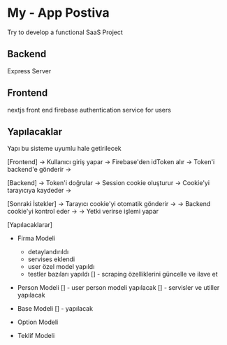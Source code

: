 # My - App Postiva
Try to develop a functional SaaS Project

## Backend
Express Server


## Frontend
nextjs front end
firebase authentication service for users


## Yapılacaklar

Yapı bu sisteme uyumlu hale getirilecek

[Frontend] 
  → Kullanıcı giriş yapar → Firebase'den idToken alır 
  → Token'i backend'e gönderir → 
  
[Backend] 
  → Token'i doğrular → Session cookie oluşturur 
  → Cookie'yi tarayıcıya kaydeder →
  
[Sonraki İstekler] 
  → Tarayıcı cookie'yi otomatik gönderir → 
  → Backend cookie'yi kontrol eder → 
  → Yetki verirse işlemi yapar

[Yapılacaklarar]

- Firma Modeli
  - detaylandırıldı
  - servises eklendi
  - user özel model yapıldı
  - testler bazıları yapıldı
  [] - scraping özelliklerini güncelle ve ilave et
  

- Person Modeli
  [] - user person modeli yapılacak
  [] - servisler ve utiller yapılacak
  

- Base Modeli
  [] - yapılacak
- Option Modeli

- Teklif Modeli
